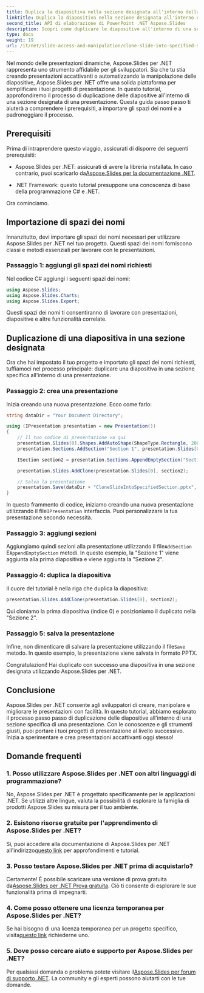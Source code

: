 ```yaml
---
title: Duplica la diapositiva nella sezione designata all'interno della presentazione
linktitle: Duplica la diapositiva nella sezione designata all'interno della presentazione
second_title: API di elaborazione di PowerPoint .NET Aspose.Slides
description: Scopri come duplicare le diapositive all'interno di una sezione designata utilizzando Aspose.Slides per .NET. Guida passo passo per una manipolazione efficace delle diapositive.
type: docs
weight: 19
url: /it/net/slide-access-and-manipulation/clone-slide-into-specified-section/
---
```


Nel mondo delle presentazioni dinamiche, Aspose.Slides per .NET rappresenta uno strumento affidabile per gli sviluppatori. Sia che tu stia creando presentazioni accattivanti o automatizzando la manipolazione delle diapositive, Aspose.Slides per .NET offre una solida piattaforma per semplificare i tuoi progetti di presentazione. In questo tutorial, approfondiremo il processo di duplicazione delle diapositive all'interno di una sezione designata di una presentazione. Questa guida passo passo ti aiuterà a comprendere i prerequisiti, a importare gli spazi dei nomi e a padroneggiare il processo.

## Prerequisiti

Prima di intraprendere questo viaggio, assicurati di disporre dei seguenti prerequisiti:

-  Aspose.Slides per .NET: assicurati di avere la libreria installata. In caso contrario, puoi scaricarlo da[Aspose.Slides per la documentazione .NET](https://reference.aspose.com/slides/net/).

- .NET Framework: questo tutorial presuppone una conoscenza di base della programmazione C# e .NET.

Ora cominciamo.

## Importazione di spazi dei nomi

Innanzitutto, devi importare gli spazi dei nomi necessari per utilizzare Aspose.Slides per .NET nel tuo progetto. Questi spazi dei nomi forniscono classi e metodi essenziali per lavorare con le presentazioni.

### Passaggio 1: aggiungi gli spazi dei nomi richiesti

Nel codice C# aggiungi i seguenti spazi dei nomi:

```csharp
using Aspose.Slides;
using Aspose.Slides.Charts;
using Aspose.Slides.Export;
```

Questi spazi dei nomi ti consentiranno di lavorare con presentazioni, diapositive e altre funzionalità correlate.

## Duplicazione di una diapositiva in una sezione designata

Ora che hai impostato il tuo progetto e importato gli spazi dei nomi richiesti, tuffiamoci nel processo principale: duplicare una diapositiva in una sezione specifica all'interno di una presentazione.

### Passaggio 2: crea una presentazione

Inizia creando una nuova presentazione. Ecco come farlo:

```csharp
string dataDir = "Your Document Directory";

using (IPresentation presentation = new Presentation())
{
    // Il tuo codice di presentazione va qui
    presentation.Slides[0].Shapes.AddAutoShape(ShapeType.Rectangle, 200, 50, 300, 100);
    presentation.Sections.AddSection("Section 1", presentation.Slides[0]);

    ISection section2 = presentation.Sections.AppendEmptySection("Section 2");

    presentation.Slides.AddClone(presentation.Slides[0], section2);

    // Salva la presentazione
    presentation.Save(dataDir + "CloneSlideIntoSpecifiedSection.pptx", SaveFormat.Pptx);
}
```

 In questo frammento di codice, iniziamo creando una nuova presentazione utilizzando il file`IPresentation` interfaccia. Puoi personalizzare la tua presentazione secondo necessità.

### Passaggio 3: aggiungi sezioni

 Aggiungiamo quindi sezioni alla presentazione utilizzando il file`AddSection` E`AppendEmptySection` metodi. In questo esempio, la "Sezione 1" viene aggiunta alla prima diapositiva e viene aggiunta la "Sezione 2".

### Passaggio 4: duplica la diapositiva

Il cuore del tutorial è nella riga che duplica la diapositiva:

```csharp
presentation.Slides.AddClone(presentation.Slides[0], section2);
```

Qui cloniamo la prima diapositiva (indice 0) e posizioniamo il duplicato nella "Sezione 2".

### Passaggio 5: salva la presentazione

 Infine, non dimenticare di salvare la presentazione utilizzando il file`Save` metodo. In questo esempio, la presentazione viene salvata in formato PPTX.

Congratulazioni! Hai duplicato con successo una diapositiva in una sezione designata utilizzando Aspose.Slides per .NET.

## Conclusione

Aspose.Slides per .NET consente agli sviluppatori di creare, manipolare e migliorare le presentazioni con facilità. In questo tutorial, abbiamo esplorato il processo passo passo di duplicazione delle diapositive all'interno di una sezione specifica di una presentazione. Con le conoscenze e gli strumenti giusti, puoi portare i tuoi progetti di presentazione al livello successivo. Inizia a sperimentare e crea presentazioni accattivanti oggi stesso!

## Domande frequenti

### 1. Posso utilizzare Aspose.Slides per .NET con altri linguaggi di programmazione?

No, Aspose.Slides per .NET è progettato specificamente per le applicazioni .NET. Se utilizzi altre lingue, valuta la possibilità di esplorare la famiglia di prodotti Aspose.Slides su misura per il tuo ambiente.

### 2. Esistono risorse gratuite per l'apprendimento di Aspose.Slides per .NET?

 Sì, puoi accedere alla documentazione di Aspose.Slides per .NET all'indirizzo[questo link](https://reference.aspose.com/slides/net/) per approfondimenti e tutorial.

### 3. Posso testare Aspose.Slides per .NET prima di acquistarlo?

 Certamente! È possibile scaricare una versione di prova gratuita da[Aspose.Slides per .NET Prova gratuita](https://releases.aspose.com/). Ciò ti consente di esplorare le sue funzionalità prima di impegnarti.

### 4. Come posso ottenere una licenza temporanea per Aspose.Slides per .NET?

 Se hai bisogno di una licenza temporanea per un progetto specifico, visita[questo link](https://purchase.aspose.com/temporary-license/) richiederne uno.

### 5. Dove posso cercare aiuto e supporto per Aspose.Slides per .NET?

 Per qualsiasi domanda o problema potete visitare il[Aspose.Slides per forum di supporto .NET](https://forum.aspose.com/). La community e gli esperti possono aiutarti con le tue domande.